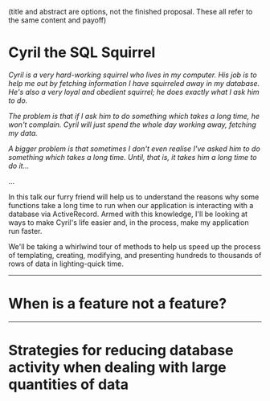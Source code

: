 (title and abstract are options, not the finished proposal. These all refer to the same content and payoff)

# Cyril the SQL Squirrel

*Cyril is a very hard-working squirrel who lives in my computer. 
His job is to help me out by fetching information I have squirreled away in my database.
He's also a very loyal and obedient squirrel; he does exactly what I ask him to do.*

*The problem is that if I ask him to do something which takes a long time, he won't complain. 
Cyril will just spend the whole day working away, fetching my data.*

*A bigger problem is that sometimes I don't even realise I've asked him to do something which 
takes a long time. Until, that is, it takes him a long time to do it...*

...

In this talk our furry friend will help us to understand the reasons why some functions take
a long time to run when our application is interacting with a database via ActiveRecord. Armed
with this knowledge, I'll be looking at ways to make Cyril's life easier and, in the process,
make my application run faster.

We'll be taking a whirlwind tour of methods to help us speed up the process of templating, creating,
modifying, and presenting hundreds to thousands of rows of data in lighting-quick time.

---

# When is a feature not a feature?



---

# Strategies for reducing database activity when dealing with large quantities of data
